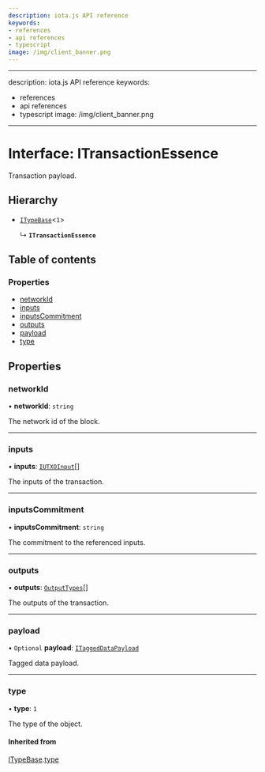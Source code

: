 ```yaml
---
description: iota.js API reference
keywords:
- references
- api references
- typescript
image: /img/client_banner.png
---
```

---
description: iota.js API reference
keywords:
- references
- api references
- typescript
image: /img/client_banner.png
---
# Interface: ITransactionEssence

Transaction payload.

## Hierarchy

- [`ITypeBase`](ITypeBase.md)<``1``\>

  ↳ **`ITransactionEssence`**

## Table of contents

### Properties

- [networkId](ITransactionEssence.md#networkid)
- [inputs](ITransactionEssence.md#inputs)
- [inputsCommitment](ITransactionEssence.md#inputscommitment)
- [outputs](ITransactionEssence.md#outputs)
- [payload](ITransactionEssence.md#payload)
- [type](ITransactionEssence.md#type)

## Properties

### networkId

• **networkId**: `string`

The network id of the block.

___

### inputs

• **inputs**: [`IUTXOInput`](IUTXOInput.md)[]

The inputs of the transaction.

___

### inputsCommitment

• **inputsCommitment**: `string`

The commitment to the referenced inputs.

___

### outputs

• **outputs**: [`OutputTypes`](../api_ref.md#outputtypes)[]

The outputs of the transaction.

___

### payload

• `Optional` **payload**: [`ITaggedDataPayload`](ITaggedDataPayload.md)

Tagged data payload.

___

### type

• **type**: ``1``

The type of the object.

#### Inherited from

[ITypeBase](ITypeBase.md).[type](ITypeBase.md#type)
